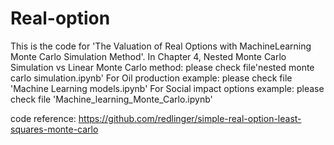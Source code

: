 # Real-option
This is the code for 'The Valuation of Real Options with MachineLearning Monte Carlo Simulation Method'.
In Chapter 4, Nested Monte Carlo Simulation vs Linear Monte Carlo method: please check file'nested monte carlo simulation.ipynb'
For Oil production example: please check file 'Machine Learning models.ipynb'
For Social impact options example: please check file 'Machine_learning_Monte_Carlo.ipynb'


code reference: https://github.com/redlinger/simple-real-option-least-squares-monte-carlo
